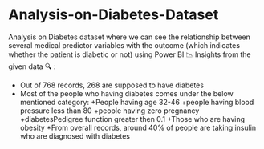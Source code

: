 # Analysis-on-Diabetes-Dataset
Analysis on Diabetes dataset where we can see the relationship between several medical predictor variables with the outcome (which indicates whether the patient is diabetic or not) using Power BI 📉 
Insights from the given data 🔍 :
* Out of 768 records, 268 are supposed to have diabetes 
* Most of the people who having diabetes comes under the below mentioned category:
+People having age 32-46 
+people having blood pressure less than 80
+people having zero pregnancy
+diabetesPedigree function greater then 0.1
+Those who are having obesity
*From overall records, around 40% of people are taking insulin who are diagnosed with diabetes
